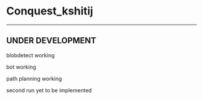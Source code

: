 # Conquest_kshitij
-----------------
UNDER DEVELOPMENT
-----------------

blobdetect working

bot working

path planning working

second run yet to be implemented

